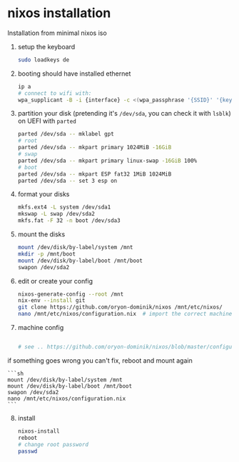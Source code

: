 # nixos installation

Installation from minimal nixos iso

1. setup the keyboard

    ```sh
    sudo loadkeys de
    ```

2. booting should have installed ethernet

    ```sh
    ip a
    # connect to wifi with:
    wpa_supplicant -B -i {interface} -c <(wpa_passphrase '{SSID}' '{key}')
    ```

3. partition your disk (pretending it's `/dev/sda`, you can check it with `lsblk`) on UEFI with `parted`

    ```sh
    parted /dev/sda -- mklabel gpt
    # root
    parted /dev/sda -- mkpart primary 1024MiB -16GiB
    # swap
    parted /dev/sda -- mkpart primary linux-swap -16GiB 100%
    # boot
    parted /dev/sda -- mkpart ESP fat32 1MiB 1024MiB
    parted /dev/sda -- set 3 esp on
    ```

4. format your disks

    ```sh
    mkfs.ext4 -L system /dev/sda1
    mkswap -L swap /dev/sda2
    mkfs.fat -F 32 -n boot /dev/sda3
    ```

5. mount the disks

    ```sh
    mount /dev/disk/by-label/system /mnt
    mkdir -p /mnt/boot
    mount /dev/disk/by-label/boot /mnt/boot
    swapon /dev/sda2
    ```

6. edit or create your config

    ```sh
    nixos-generate-config --root /mnt
    nix-env --install git
    git clone https://github.com/oryon-dominik/nixos /mnt/etc/nixos/
    nano /mnt/etc/nixos/configuration.nix  # import the correct machine settings for your device :)
    ```

7. machine config

    ```sh
    
    # see .. https://github.com/oryon-dominik/nixos/blob/master/configuration.nix
    ```

if something goes wrong you can't fix, reboot and mount again

    ```sh
    mount /dev/disk/by-label/system /mnt
    mount /dev/disk/by-label/boot /mnt/boot
    swapon /dev/sda2
    nano /mnt/etc/nixos/configuration.nix
    ```

8. install

    ```sh
    nixos-install
    reboot
    # change root password
    passwd
